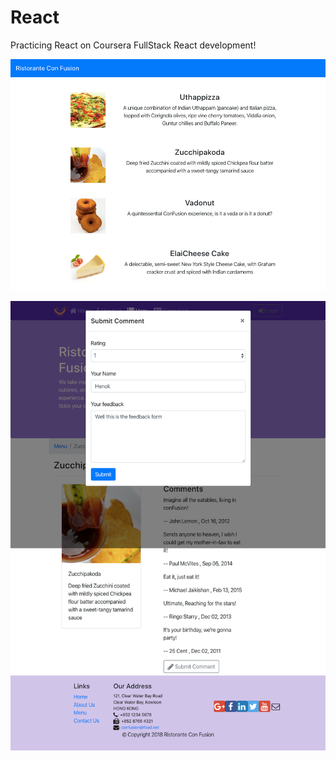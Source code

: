 # React
Practicing React on Coursera FullStack React development!

![alt test](/1.png)


![alt test](/Assignment-3.2.png)
